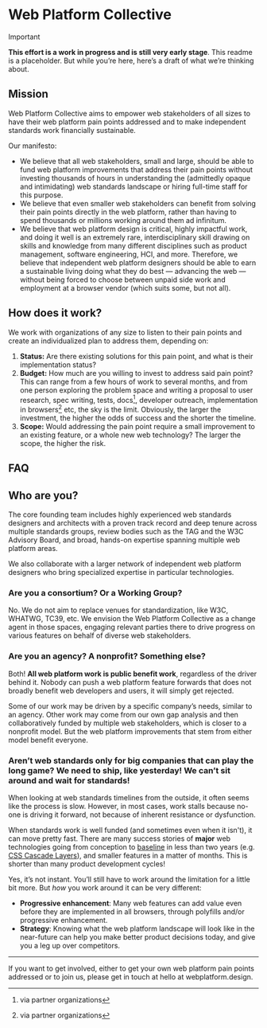 # Web Platform Collective

> [!IMPORTANT]
> **This effort is a work in progress and is still very early stage**.
This readme is a placeholder.
But while you’re here, here’s a draft of what we’re thinking about.

## Mission

Web Platform Collective aims to empower web stakeholders of all sizes to have their web platform pain points addressed and to make independent standards work financially sustainable.

Our manifesto:
- We believe that all web stakeholders, small and large, should be able to fund web platform improvements that address their pain points without investing thousands of hours in understanding the (admittedly opaque and intimidating) web standards landscape or hiring full-time staff for this purpose.
- We believe that even smaller web stakeholders can benefit from solving their pain points directly in the web platform, rather than having to spend thousands or millions working around them ad infinitum.
- We believe that web platform design is critical, highly impactful work, and doing it well is an extremely rare, interdisciplinary skill drawing on skills and knowledge from many different disciplines such as product management, software engineering, HCI, and more.
Therefore, we believe that independent web platform designers should be able to earn a sustainable living doing what they do best — advancing the web — without being forced to choose between unpaid side work and employment at a browser vendor (which suits some, but not all).

<!--
We want to be the entity that abstracts all of this, translates web stakeholder needs into standards proposals, and champions them to wide implementation across all browsers, and we are uniquely positioned to play that role.
 -->

## How does it work?

We work with organizations of any size to listen to their pain points and create an individualized plan to address them, depending on:
1. **Status:** Are there existing solutions for this pain point, and what is their implementation status?
2. **Budget:** How much are you willing to invest to address said pain point?
This can range from a few hours of work to several months, and from one person exploring the problem space and writing a proposal to user research, spec writing, tests, docs[^1], developer outreach, implementation in browsers[^1] etc, the sky is the limit.
Obviously, the larger the investment, the higher the odds of success and the shorter the timeline.
1. **Scope:** Would addressing the pain point require a small improvement to an existing feature, or a whole new web technology? The larger the scope, the higher the risk.

[^1]: via partner organizations

## FAQ

## Who are you?

The core founding team includes highly experienced web standards designers and architects with a proven track record and deep tenure across multiple standards groups, review bodies such as the TAG and the W3C Advisory Board, and broad, hands-on expertise spanning multiple web platform areas.

We also collaborate with a larger network of independent web platform designers who bring specialized expertise in particular technologies.

### Are you a consortium? Or a Working Group?

No. We do not aim to replace venues for standardization, like W3C, WHATWG, TC39, etc.
We envision the Web Platform Collective as a change agent in those spaces,
engaging relevant parties there to drive progress on various features on behalf of diverse web stakeholders.

### Are you an agency? A nonprofit? Something else?

Both!
**All web platform work is public benefit work**, regardless of the driver behind it.
Nobody can push a web platform feature forwards that does not broadly benefit web developers and users, it will simply get rejected.

Some of our work may be driven by a specific company’s needs, similar to an agency.
Other work may come from our own gap analysis and then collaboratively funded by multiple web stakeholders,
which is closer to a nonprofit model.
But the web platform improvements that stem from either model benefit everyone.

### Aren’t web standards only for big companies that can play the long game? We need to ship, like yesterday! We can’t sit around and wait for standards!

When looking at web standards timelines from the outside, it often seems like the process is slow.
However, in most cases, work stalls because no-one is driving it forward, not because of inherent resistance or dysfunction.

When standards work is well funded (and sometimes even when it isn't), it can move pretty fast.
There are many success stories of **major** web technologies going from conception to [baseline](https://developer.mozilla.org/en-US/docs/Glossary/Baseline/Compatibility) in less than two years (e.g. [CSS Cascade Layers](https://developer.mozilla.org/en-US/docs/Learn_web_development/Core/Styling_basics/Cascade_layers)),
and smaller features in a matter of months.
This is shorter than many product development cycles!

Yes, it’s not instant.
You’ll still have to work around the limitation for a little bit more.
But _how_ you work around it can be very different:
- **Progressive enhancement**: Many web features can add value even before they are implemented in all browsers, through polyfills and/or progressive enhancement.
- **Strategy**: Knowing what the web platform landscape will look like in the near-future can help you make better product decisions today, and give you a leg up over competitors.

----

If you want to get involved, either to get your own web platform pain points addressed or to join us, please get in touch at hello at webplatform.design.



